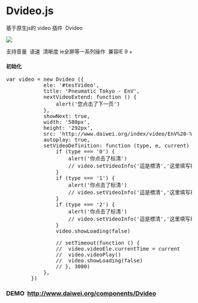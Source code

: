 
# Dvideo.js
基于原生js的 video 插件  Dvideo

![](https://img.shields.io/badge/javascript-4EDD96.svg)


支持音量  语速  清晰度 ie全屏等一系列操作  兼容IE 9 + 


#### 初始化
<pre>
var video = new Dvideo ({
			ele: '#testVideo',
			title: 'Pneumatic Tokyo - EnV',
			nextVideoExtend: function () {
				alert('您点击了下一页')
			},
			showNext: true,
			width: '580px',
			height: '292px',
			src: 'http://www.daiwei.org/index/video/EnV%20-%20PneumaticTokyo.mp4',
			autoplay: true,
			setVideoDefinition: function (type, e, current) {
				if (type === '0') {
					alert('你点击了标清')
					// video.setVideoInfo('這是標清','这里填写视频的标清地址',current)
				}
				if (type === '1') {
					alert('你点击了标清')
					// video.setVideoInfo('這是標清','这里填写视频的高清地址',current)
				}
				if (type === '2') {
					alert('你点击了标清')
					// video.setVideoInfo('這是標清','这里填写视频的超清地址',current)
				}
				video.showLoading(false)

				// setTimeout(function () {
				// 	video.videoEle.currentTime = current
				// 	video.videoPlay()
				// 	video.showLoading(false)
				// }, 3000)
			},
		})
</pre>

### DEMO  http://www.daiwei.org/components/Dvideo
